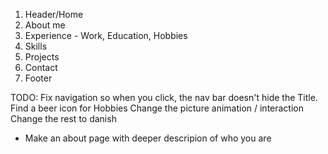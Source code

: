 1. Header/Home
2. About me
3. Experience - Work, Education, Hobbies
4. Skills
5. Projects
6. Contact
7. Footer

TODO:
    Fix navigation so when you click, the nav bar doesn't hide the Title.
    Find a beer icon for Hobbies
    Change the picture animation / interaction
    Change the rest to danish


- Make an about page with deeper descripion of who you are